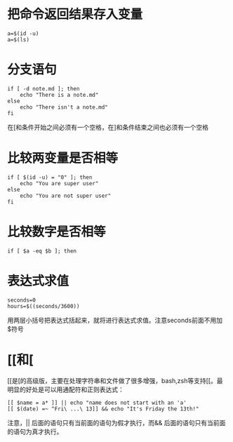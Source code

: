 # 把命令返回结果存入变量

    a=$(id -u)
    a=$(ls)

# 分支语句

    if [ -d note.md ]; then
        echo "There is a note.md"
    else
        echo "There isn't a note.md"
    fi

在[和条件开始之间必须有一个空格，在]和条件结束之间也必须有一个空格

# 比较两变量是否相等

    if [ $(id -u) = "0" ]; then
        echo "You are super user"
    else
        echo "You are not super user"
    fi

# 比较数字是否相等

    if [ $a -eq $b ]; then

# 表达式求值

    seconds=0
    hours=$((seconds/3600))

用两层小括号把表达式括起来，就将进行表达式求值。注意seconds前面不用加$符号

# [[和[
[[是[的高级版，主要在处理字符串和文件做了很多增强，bash,zsh等支持[[。最明显的好处是可以用通配符和正则表达式：

    [[ $name = a* ]] || echo "name does not start with an 'a'
    [[ $(date) =~ ^Fri\ ...\ 13]] && echo "It's Friday the 13th!"

注意，|| 后面的语句只有当前面的语句为假才执行，而&& 后面的语句只有当前面的语句为真才执行。



